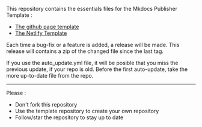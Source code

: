This repository contains the essentials files for the Mkdocs Publisher Template :
- [The github page template](https://github.com/ObsidianPublisher/publisher-template-gh-pages/)
- [The Netlify Template](https://github.com/ObsidianPublisher/publisher-template-netlify/)

Each time a bug-fix or a feature is added, a release will be made. This release will contains a zip of the changed file since the last tag.

If you use the auto_update.yml file, it will be posible that you miss the previous update, if your repo is old. Before the first auto-update, take the more up-to-date file from the repo.


---
Please : 
- Don't fork this repository
- Use the template repository to create your own repository
- Follow/star the repository to stay up to date

